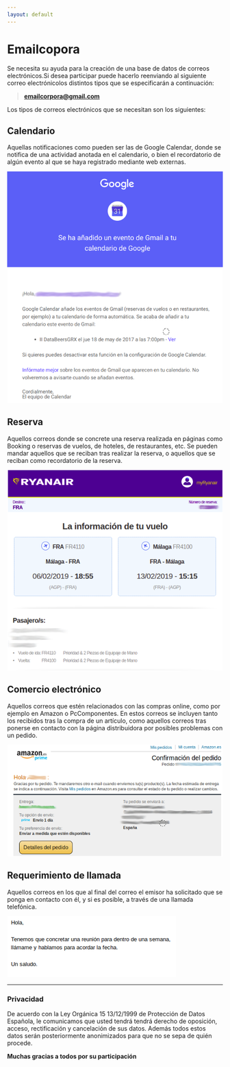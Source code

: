 ```yaml
---
layout: default
---
```


# Emailcopora

Se necesita su ayuda para la creación de una base de datos de correos electrónicos.Si desea participar puede hacerlo reenviando al siguiente correo electrónicolos distintos tipos que se especificarán a continuación:

> **emailcorpora@gmail.com**

Los tipos de correos electrónicos que se necesitan son los siguientes:

## Calendario

Aquellas notificaciones como pueden ser las de Google Calendar, donde se notifica de una actividad anotada en el calendario, o bien el recordatorio de algún evento al que se haya registrado mediante web externas.

![Image](/assets/images/EjemploCalendario.png)

## Reserva

Aquellos correos donde se concrete una reserva realizada en páginas como Booking o reservas de vuelos, de hoteles, de restaurantes, etc. Se pueden mandar aquellos que se reciban tras realizar la reserva, o aquellos que se reciban como recordatorio de la reserva.

![Image](/assets/images/EjemploReserva.png)

## Comercio electrónico

Aquellos correos que estén relacionados con las compras online, como por ejemplo en Amazon o PcComponentes. En estos correos se incluyen tanto los recibidos tras la compra de un artículo, como aquellos correos tras ponerse en contacto con la página distribuidora por posibles problemas con un pedido.

![Image](/assets/images/EjemploComercioElectronico.png)

## Requerimiento de llamada

Aquellos correos en los que al final del correo el emisor ha solicitado que se ponga en contacto con él, y si es posible, a través de una llamada telefónica.

![Image](/assets/images/EjemploCallme.png)

* * *

### Privacidad

De acuerdo con la Ley Orgánica 15 13/12/1999 de Protección de Datos Española, le comunicamos que usted tendrá tendrá derecho de oposición, acceso, rectificación y cancelación de sus datos. Además todos estos datos serán posteriormente anonimizados para que no se sepa de quién procede.


**Muchas gracias a todos por su participación**
